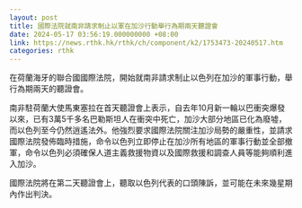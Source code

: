 ```yaml
---
layout: post
title: 國際法院就南非請求制止以軍在加沙行動舉行為期兩天聽證會
date: 2024-05-17 03:56:19.000000000 +08:00
link: https://news.rthk.hk/rthk/ch/component/k2/1753473-20240517.htm
categories: rthk
---
```


在荷蘭海牙的聯合國國際法院，開始就南非請求制止以色列在加沙的軍事行動，舉行為期兩天的聽證會。

南非駐荷蘭大使馬東塞拉在首天聽證會上表示，自去年10月新一輪以巴衝突爆發以來，已有3萬5千多名巴勒斯坦人在衝突中死亡，加沙大部分地區已化為廢墟，而以色列至今仍然逍遙法外。他強烈要求國際法院關注加沙局勢的嚴重性，並請求國際法院發佈臨時措施，命令以色列立即停止在加沙所有地區的軍事行動並全部撤軍，命令以色列必須確保人道主義救援物資以及國際救援和調查人員等能夠順利進入加沙。

國際法院將在第二天聽證會上，聽取以色列代表的口頭陳訴，並可能在未來幾星期內作出判決。
